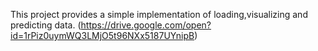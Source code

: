 This project provides a simple implementation of loading,visualizing and predicting data.
(https://drive.google.com/open?id=1rPiz0uymWQ3LMjO5t96NXx5187UYnipB)
